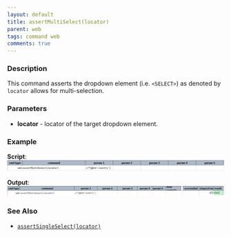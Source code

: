 ```yaml
---
layout: default
title: assertMultiSelect(locator)
parent: web
tags: command web
comments: true
---
```


### Description
This command asserts the dropdown element (i.e. `<SELECT>`) as denoted by `locator` allows for multi-selection.

### Parameters
- **locator** - locator of the target dropdown element.

### Example
**Script**:<br/>
![](image/assertMultiSelect_01.png)

**Output**:<br/>
![](image/assertMultiSelect_02.png)


### See Also
- [`assertSingleSelect(locator)`](assertSingleSelect(locator))
